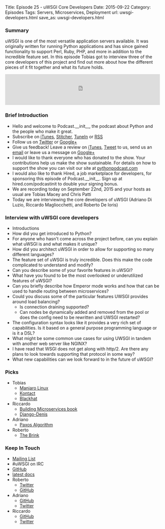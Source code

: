 Title: Episode 25 - uWSGI Core Developers
Date: 2015-09-22
Category: Episodes
Tags: Servers, Microservices, Deployment
url: uwsgi-developers.html
save_as: uwsgi-developers.html

### Summary
uWSGI is one of the most versatile application servers available. It was originally written for running Python applications and has since gained functionality to support Perl, Ruby, PHP, and more in addition to the incredible feature set. In this episode Tobias got to interview three of the core developers of this project and find out more about how the different pieces of it fit together and what its future holds.

<iframe id="audio_iframe" src="https://www.podbean.com/media/player/8gaby-593157?from=yiiadmin&skin=103&postId=5845335&download=1&share=1&fonts=Helvetica&auto=0" height="100" width="100%" frameborder="0" scrolling="no" data-name="pb-iframe-player"></iframe>

### Brief Introduction
- Hello and welcome to Podcast.\_\_init\_\_, the podcast about Python and the people who make it great.
- Subscribe on [iTunes](https://itunes.apple.com/us/podcast/podcast.-init/id981834425?mt=2&uo=6&at=&ct=), [Stitcher](http://www.stitcher.com/s?fid=64838&refid=stpr), [TuneIn](http://tunein.com/embed/follow/p726240/#) or [RSS](http://podcastinit.podbean.com/feed/)
- Follow us on [Twitter](https://twitter.com/Podcast__init__) or [Google+](https://plus.google.com/+Podcastinit-the-python-podcast)
- Give us feedback! Leave a review on [iTunes](https://itunes.apple.com/us/podcast/podcast.-init/id981834425?mt=2&uo=6&at=&ct=), [Tweet](https://twitter.com/Podcast__init__) to us, send us an [email](mailto:hosts@podcastinit.com) or leave us a message on [Google+](https://plus.google.com/+Podcastinit-the-python-podcast)
- I would like to thank everyone who has donated to the show. Your contributions help us make the show sustainable. For details on how to support the show you can visit our site at [pythonpodcast.com](http://pythonpodcast.com)
- I would also like to thank Hired, a job marketplace for developers, for sponsoring this episode of Podcast.\_\_init\_\_. Sign up at hired.com/podcastinit to double your signing bonus.
- We are recording today on September 22nd, 2015 and your hosts as usual are Tobias Macey and Chris Patti
- Today we are interviewing the core developers of uWSGI (Adriano Di Luzio, Riccardo Magliocchetti, and Roberto De Ioris)

### Interview with uWSGI core developers
- Introductions
- How did you get introduced to Python?
- For anyone who hasn't come across the project before, can you explain what uWSGI is and what makes it unique?
- How did you architect uWSGI in order to allow for supporting so many different languages?
- The feature set of uWSGI is truly incredible. Does this make the code complicated to understand and modify?
- Can you describe some of your favorite features in uWSGI?
- What have you found to be the most overlooked or underutilized features of uWSGI?
- Can you briefly describe how Emperor mode works and how that can be used to handle routing between microservices?
- Could you discuss some of the particular features UWSGI provides around load balancing?
    - Is connection draining supported?
    - Can nodes be dynamically added and removed from the pool or does the config need to be rewritten and UWSGI restarted?
- The configuration syntax looks like it provides a very rich set of capabilities. Is it based on a general purpose programming language or is it a DSL?
- What might be some common use cases for using UWSGI in tandem with another web server like NGINX?
- I have read that WSGI does not get along with http/2. Are there any plans to look towards supporting that protocol in some way?
- What new capabilities can we look forward to in the future of uWSGI?

### Picks
- Tobias
    - [Manjaro Linux](https://manjaro.github.io/)
    - [Kontact](https://www.kde.org/applications/office/kontact/)
    - [Blackhat](http://amzn.to/1Fs2pvl)
- Riccardo
    - [Building Microservices book](http://www.jdoqocy.com/p1115tenkem19A729B71334823BA13652977A99222?url=http%3A%2F%2Fshop.oreilly.com%2Fproduct%2F0636920033158.do%3Fcmp%3Daf-prog-books-videos-product_cj_9781491950357_%2525zp&cjsku=0636920033158)
    - [Django-Denis](https://github.com/xrmx/django-denis)
- Adriano
    - [Paxos Algorithm](http://research.microsoft.com/en-us/um/people/lamport/pubs/lamport-paxos.pdf)
- Roberto
    - [The Brink](https://en.wikipedia.org/wiki/The_Brink)

### Keep In Touch
- [Mailing List](http://lists.unbit.it/cgi-bin/mailman/listinfo/uwsgi)
- #uWSGI on IRC
- [GitHub](https://github.com/unbit/uwsgi)
- [latest docs](http://uwsgi-docs.readthedocs.org/en/latest/)
- Roberto
    - [Twitter](https://twitter.com/unbit)
    - [GitHub](https://github.com/unbit/)
- Adriano
    - [GitHub](https://github.com/aldur/)
    - [Twitter](https://twitter.com/AdrianoDiLuzio)
- Riccardo
    - [GitHub](https://github.com/xrmx)
    - [Twitter](https://twitter.com/rmistaken)
